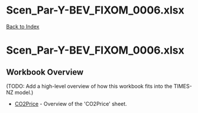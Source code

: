 # Scen_Par-Y-BEV_FIXOM_0006.xlsx

[Back to Index](../../../README.md)

# Scen_Par-Y-BEV_FIXOM_0006.xlsx

## Workbook Overview

(TODO: Add a high-level overview of how this workbook fits into the TIMES-NZ model.)

- [CO2Price](CO2Price.md) - Overview of the 'CO2Price' sheet.
